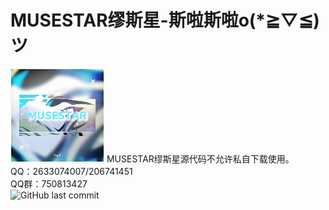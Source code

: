 ﻿# MUSESTAR缪斯星-斯啦斯啦o(*≧▽≦)ツ
<img src="./files/thumbnail.jpg" style="image-rendering: pixelated;width:150px">
MUSESTAR缪斯星源代码不允许私自下载使用。<br>
QQ：2633074007/206741451<br>
QQ群：750813427<br>
<img alt="GitHub last commit" src="https://img.shields.io/github/last-commit/MUSESTAR-Cloud/musestar-silasila.github.io">
